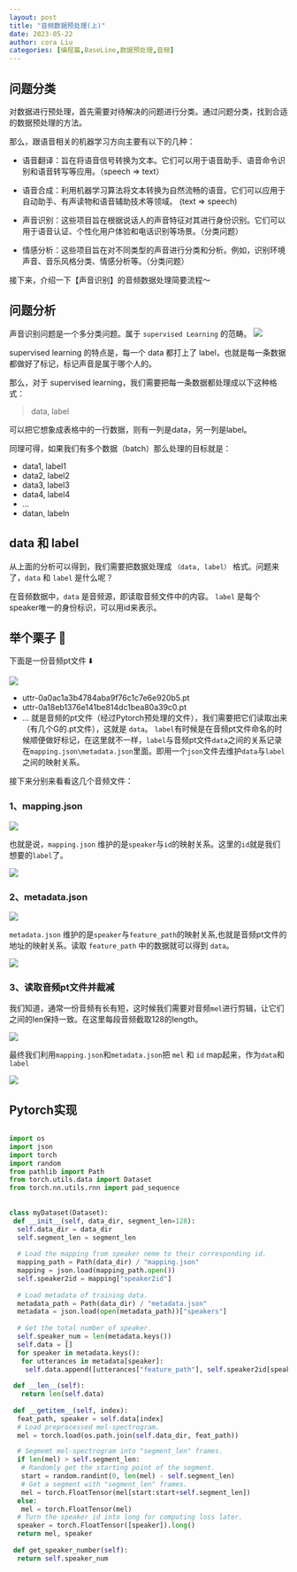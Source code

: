 ```yaml
---
layout: post
title: "音频数据预处理(上)"
date: 2023-05-22
author: cora Liu
categories: [编程篇,BaseLine,数据预处理,音频]
---
```


## 问题分类

对数据进行预处理，首先需要对待解决的问题进行分类。通过问题分类，找到合适的数据预处理的方法。

那么，跟语音相关的机器学习方向主要有以下的几种：

- 语音翻译：旨在将语音信号转换为文本。它们可以用于语音助手、语音命令识别和语音转写等应用。（speech => text）

- 语音合成：利用机器学习算法将文本转换为自然流畅的语音。它们可以应用于自动助手、有声读物和语音辅助技术等领域。 (text => speech)

- 声音识别：这些项目旨在根据说话人的声音特征对其进行身份识别。它们可以用于语音认证、个性化用户体验和电话识别等场景。（分类问题）

- 情感分析：这些项目旨在对不同类型的声音进行分类和分析。例如，识别环境声音、音乐风格分类、情感分析等。（分类问题）

接下来，介绍一下【声音识别】的音频数据处理简要流程～

## 问题分析

声音识别问题是一个多分类问题。属于 `supervised Learning` 的范畴。
<img src="/assets/imgs/ai/监督学习.png" />

supervised learning 的特点是，每一个 data 都打上了 label，也就是每一条数据都做好了标记，标记声音是属于哪个人的。

那么，对于 supervised learning，我们需要把每一条数据都处理成以下这种格式：

> data, label

可以把它想象成表格中的一行数据，则有一列是data，另一列是label。

同理可得，如果我们有多个数据（batch）那么处理的目标就是：

- data1, label1
- data2, label2
- data3, label3
- data4, label4
- ...
- datan, labeln

## data 和 label

从上面的分析可以得到，我们需要把数据处理成 `（data, label）` 格式。问题来了，`data` 和 `label` 是什么呢？

在音频数据中，`data` 是音频源，即读取音频文件中的内容。 `label` 是每个speaker唯一的身份标识，可以用id来表示。

## 举个栗子 🌰

下面是一份音频pt文件 ⬇️

<img src="/assets/imgs/ai/数据预处理/音频/dataset.png" />

- uttr-0a0ac1a3b4784aba9f76c1c7e6e920b5.pt
- uttr-0a18eb1376e141be814dc1bea80a39c0.pt
- ...
就是音频的pt文件（经过Pytorch预处理的文件），我们需要把它们读取出来（有几个G的.pt文件），这就是 `data`。
`label`有时候是在音频pt文件命名的时候顺便做好标记，在这里就不一样，`label`与音频pt文件`data`之间的关系记录在`mapping.json\metadata.json`里面。即用一个`json`文件去维护`data`与`label`之间的映射关系。

接下来分别来看看这几个音频文件：

### 1、mapping.json

<img src="/assets/imgs/ai/数据预处理/音频/mapping.png" style="display:block;" />

也就是说，`mapping.json` 维护的是`speaker`与`id`的映射关系。这里的`id`就是我们想要的`label`了。

<img src="/assets/imgs/ai/数据预处理/音频/speaker2id.png" />

### 2、metadata.json

<img src="/assets/imgs/ai/数据预处理/音频/metadata.png" style="display:block;" />

`metadata.json` 维护的是`speaker`与`feature_path`的映射关系,也就是音频pt文件的地址的映射关系。读取 `feature_path` 中的数据就可以得到 `data`。

<img src="/assets/imgs/ai/数据预处理/音频/speaker2path.png" style="display:block;" />

### 3、读取音频pt文件并裁减
我们知道，通常一份音频有长有短，这时候我们需要对音频`mel`进行剪辑，让它们之间的len保持一致。在这里每段音频截取128的length。

<img src="/assets/imgs/ai/数据预处理/音频/melcut.png" />

最终我们利用`mapping.json`和`metadata.json`把 `mel` 和 `id` map起来，作为`data`和`label`

<img src="/assets/imgs/ai/数据预处理/音频/mel2id.png" />

## Pytorch实现

```python

import os
import json
import torch
import random
from pathlib import Path
from torch.utils.data import Dataset
from torch.nn.utils.rnn import pad_sequence
 
 
class myDataset(Dataset):
 def __init__(self, data_dir, segment_len=128):
  self.data_dir = data_dir
  self.segment_len = segment_len
 
  # Load the mapping from speaker neme to their corresponding id. 
  mapping_path = Path(data_dir) / "mapping.json"
  mapping = json.load(mapping_path.open())
  self.speaker2id = mapping["speaker2id"]
 
  # Load metadata of training data.
  metadata_path = Path(data_dir) / "metadata.json"
  metadata = json.load(open(metadata_path))["speakers"]
 
  # Get the total number of speaker.
  self.speaker_num = len(metadata.keys())
  self.data = []
  for speaker in metadata.keys():
   for utterances in metadata[speaker]:
    self.data.append([utterances["feature_path"], self.speaker2id[speaker]])
 
 def __len__(self):
   return len(self.data)
 
 def __getitem__(self, index):
  feat_path, speaker = self.data[index]
  # Load preprocessed mel-spectrogram.
  mel = torch.load(os.path.join(self.data_dir, feat_path))

  # Segmemt mel-spectrogram into "segment_len" frames.
  if len(mel) > self.segment_len:
   # Randomly get the starting point of the segment.
   start = random.randint(0, len(mel) - self.segment_len)
   # Get a segment with "segment_len" frames.
   mel = torch.FloatTensor(mel[start:start+self.segment_len])
  else:
   mel = torch.FloatTensor(mel)
  # Turn the speaker id into long for computing loss later.
  speaker = torch.FloatTensor([speaker]).long()
  return mel, speaker
 
 def get_speaker_number(self):
  return self.speaker_num

```
